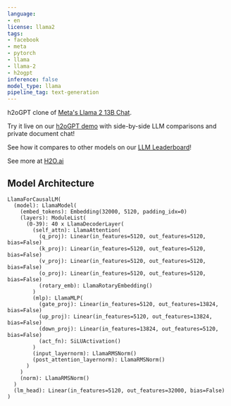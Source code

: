 ```yaml
---
language:
- en
license: llama2
tags:
- facebook
- meta
- pytorch
- llama
- llama-2
- h2ogpt
inference: false
model_type: llama
pipeline_tag: text-generation
---
```


h2oGPT clone of [Meta's Llama 2 13B Chat](https://huggingface.co/meta-llama/Llama-2-13b-chat-hf).

Try it live on our [h2oGPT demo](https://gpt.h2o.ai) with side-by-side LLM comparisons and private document chat!

See how it compares to other models on our [LLM Leaderboard](https://evalgpt.ai/)!

See more at [H2O.ai](https://h2o.ai/)


## Model Architecture

```
LlamaForCausalLM(
  (model): LlamaModel(
    (embed_tokens): Embedding(32000, 5120, padding_idx=0)
    (layers): ModuleList(
      (0-39): 40 x LlamaDecoderLayer(
        (self_attn): LlamaAttention(
          (q_proj): Linear(in_features=5120, out_features=5120, bias=False)
          (k_proj): Linear(in_features=5120, out_features=5120, bias=False)
          (v_proj): Linear(in_features=5120, out_features=5120, bias=False)
          (o_proj): Linear(in_features=5120, out_features=5120, bias=False)
          (rotary_emb): LlamaRotaryEmbedding()
        )
        (mlp): LlamaMLP(
          (gate_proj): Linear(in_features=5120, out_features=13824, bias=False)
          (up_proj): Linear(in_features=5120, out_features=13824, bias=False)
          (down_proj): Linear(in_features=13824, out_features=5120, bias=False)
          (act_fn): SiLUActivation()
        )
        (input_layernorm): LlamaRMSNorm()
        (post_attention_layernorm): LlamaRMSNorm()
      )
    )
    (norm): LlamaRMSNorm()
  )
  (lm_head): Linear(in_features=5120, out_features=32000, bias=False)
)
```